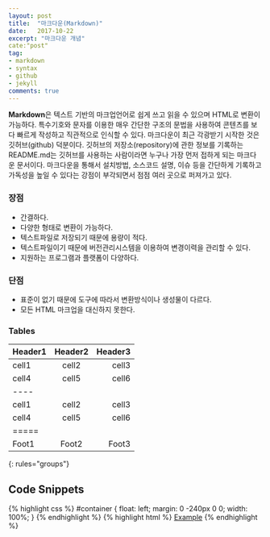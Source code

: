 ```yaml
---
layout: post
title:  "마크다운(Markdown)"
date:   2017-10-22
excerpt: "마크다운 개념"
cate:"post"
tag:
- markdown 
- syntax
- github
- jekyll
comments: true
---
```



**Markdown**은 텍스트 기반의 마크업언어로 쉽게 쓰고 읽을 수 있으며 HTML로 변환이 가능하다. 특수기호와 문자를 이용한 매우 간단한 구조의 문법을 사용하여 콘텐츠를 보다 빠르게 작성하고 직관적으로 인식할 수 있다. 마크다운이 최근 각광받기 시작한 것은 깃허브(github) 덕분이다. 깃허브의 저장소(repository)에 관한 정보를 기록하는 README.md는 깃허브를  사용하는 사람이라면 누구나 가장 먼저 접하게 되는 마크다운 문서이다. 마크다운을 통해서 설치방법, 소스코드 설명, 이슈 등을 간단하게 기록하고 가독성을 높일 수 있다는 강점이 부각되면서 점점 여러 곳으로 퍼져가고 있다.


### 장점

* 간결하다.
* 다양한 형태로 변환이 가능하다.
* 텍스트파일로 저장되기 때문에 용량이 적다.
* 텍스트파일이기 때문에 버전관리시스템을 이용하여 변경이력을 관리할 수 있다.
* 지원하는 프로그램과 플랫폼이 다양하다.

### 단점

* 표준이 없기 때문에 도구에 따라서 변환방식이나 생성물이 다르다.
* 모든 HTML 마크업을 대신하지 못한다.



### Tables

| Header1 | Header2 | Header3 |
|:--------|:-------:|--------:|
| cell1   | cell2   | cell3   |
| cell4   | cell5   | cell6   |
|----
| cell1   | cell2   | cell3   |
| cell4   | cell5   | cell6   |
|=====
| Foot1   | Foot2   | Foot3
{: rules="groups"}


## Code Snippets

{% highlight css %}
#container {
  float: left;
  margin: 0 -240px 0 0;
  width: 100%;
}
{% endhighlight %}
{% highlight html %}
<a href="#" class="btn btn-success">Example</a>
{% endhighlight %}